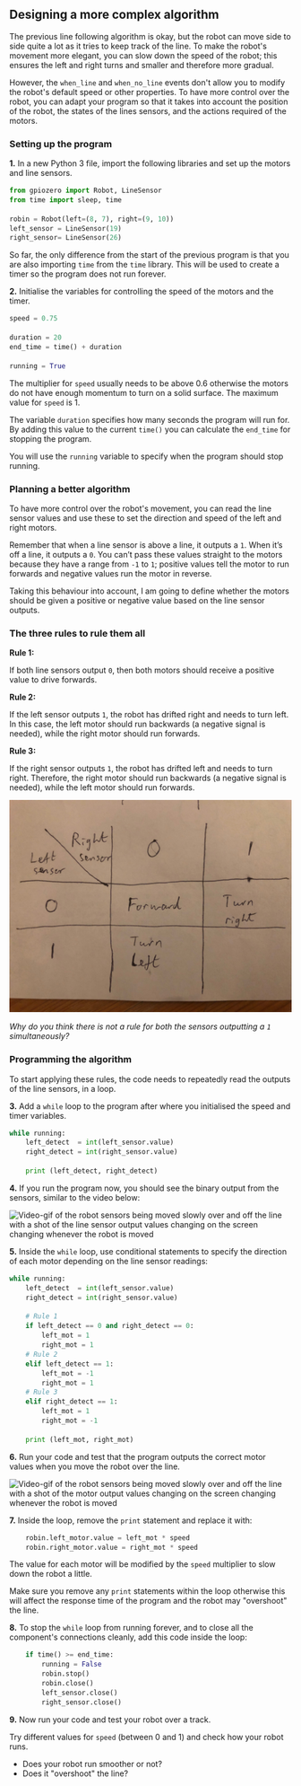 [comment]: # (
Is this step open? Y/N
If so, short description of this step:
Related links:
Related files:
)

## Designing a more complex algorithm

The previous line following algorithm is okay, but the robot can move side to side quite a lot as it tries to keep track of the line. To make the robot's movement more elegant, you can slow down the speed of the robot; this ensures the left and right turns and smaller and therefore more gradual.

However, the `when_line` and `when_no_line` events don't allow you to modify the robot's default speed or other properties. To have more control over the robot, you can adapt your program so that it takes into account the position of the robot, the states of the lines sensors, and the actions required of the motors.

### Setting up the program

**1.** In a new Python 3 file, import the following libraries and set up the motors and line sensors.

~~~ python
from gpiozero import Robot, LineSensor
from time import sleep, time

robin = Robot(left=(8, 7), right=(9, 10))
left_sensor = LineSensor(19)
right_sensor= LineSensor(26)
~~~

So far, the only difference from the start of the previous program is that you are also importing `time` from the `time` library. This will be used to create a timer so the program does not run forever. 

**2.** Initialise the variables for controlling the speed of the motors and the timer.

~~~ python 
speed = 0.75

duration = 20
end_time = time() + duration

running = True
~~~

The multiplier for `speed` usually needs to be above 0.6 otherwise the motors do not have enough momentum to turn on a solid surface. The maximum value for `speed` is 1.

The variable `duration` specifies how many seconds the program will run for. By adding this value to the current `time()` you can calculate the `end_time` for stopping the program.

You will use the `running` variable to specify when the program should stop running.

### Planning a better algorithm

To have more control over the robot's movement, you can read the line sensor values and use these to set the direction and speed of the left and right motors.

Remember that when a line sensor is above a line, it outputs a `1`. When it’s off a line, it outputs a `0`. You can’t pass these values straight to the motors because they have a range from `-1` to `1`; positive values tell the motor to run forwards and negative values run the motor in reverse. 

Taking this behaviour into account, I am going to define whether the motors should be given a positive or negative value based on the line sensor outputs.

### The three rules to rule them all

**Rule 1:**

If both line sensors output `0`, then both motors should receive a positive value to drive forwards.

**Rule 2:**

If the left sensor outputs `1`, the robot has drifted right and needs to turn left. In this case, the left motor should run backwards (a negative signal is needed), while the right motor should run forwards.

**Rule 3:**

If the right sensor outputs `1`, the robot has drifted left and needs to turn right. Therefore, the right motor should run backwards (a negative signal is needed), while the left motor should run forwards.

![Picture of a table showing the robot directions based on the left line sensor and right line sensor readings](images/3_9-table-sensor-values.jpeg)

*Why do you think there is not a rule for both the sensors outputting a `1` simultaneously?*

### Programming the algorithm

To start applying these rules, the code needs to repeatedly read the outputs of the line sensors, in a loop.

**3.** Add a `while` loop to the program after where you initialised the speed and timer variables.

~~~ python 
while running:
    left_detect  = int(left_sensor.value)
    right_detect = int(right_sensor.value)
    
	print (left_detect, right_detect)
~~~

**4.** If you run the program now, you should see the binary output from the sensors, similar to the video below:

![Video-gif of the robot sensors being moved slowly over and off the line with a shot of the line sensor output values changing on the screen changing whenever the robot is moved](images/3_9-binary-output-line-sensors)

**5.** Inside the `while` loop, use conditional statements to specify the direction of each motor depending on the line sensor readings:

~~~ python
while running:
    left_detect  = int(left_sensor.value)
    right_detect = int(right_sensor.value)
    
    # Rule 1
    if left_detect == 0 and right_detect == 0:
        left_mot = 1
        right_mot = 1
    # Rule 2
    elif left_detect == 1:
        left_mot = -1
        right_mot = 1
    # Rule 3
    elif right_detect == 1:
        left_mot = 1
        right_mot = -1

	print (left_mot, right_mot)    
~~~

**6.** Run your code and test that the program outputs the correct motor values when you move the robot over the line.

![Video-gif of the robot sensors being moved slowly over and off the line with a shot of the motor output values changing on the screen changing whenever the robot is moved](images/3_9-binary-output-motors)

**7.** Inside the loop, remove the `print` statement and replace it with:

~~~ python
    robin.left_motor.value = left_mot * speed
    robin.right_motor.value = right_mot * speed
~~~

The value for each motor will be modified by the `speed` multiplier to slow down the robot a little. 

Make sure you remove any `print` statements within the loop otherwise this will affect the response time of the program and the robot may "overshoot" the line.

**8.** To stop the `while` loop from running forever, and to close all the component's connections cleanly, add this code inside the loop:

~~~ python
    if time() >= end_time:
        running = False
        robin.stop()
        robin.close()
        left_sensor.close()
        right_sensor.close()
~~~

**9.** Now run your code and test your robot over a track.

Try different values for `speed` (between 0 and 1) and check how your robot runs.

+ Does your robot run smoother or not?
+ Does it "overshoot" the line?
